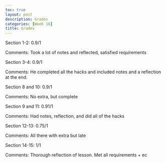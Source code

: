 ```yaml
---
toc: true
layout: post
description: Grades
categories: [Week 16]
title: Grades
---
```


Section 1-2: 0.9/1

Comments: Took a lot of notes and reflected, satisfied requirements

Section 3-4: 0.9/1

Comments: He completed all the hacks and included notes and a reflection at the end. 

Section 8 and 10: 0.9/1

Comments: No extra, but complete

Section 9 and 11: 0.91/1

Comments: Had notes, reflection, and did all of the hacks

Section 12-13: 0.75/1 

Comments: All there with extra but late

Section 14-15: 1/1

Comments: Thorough reflection of lesson. Met all requirements + ec
